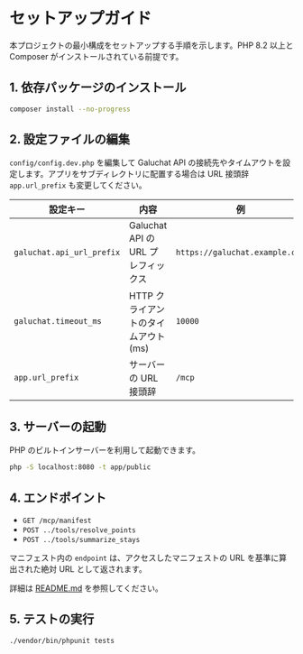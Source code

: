 # セットアップガイド

本プロジェクトの最小構成をセットアップする手順を示します。PHP 8.2 以上と Composer がインストールされている前提です。

## 1. 依存パッケージのインストール

```bash
composer install --no-progress
```

## 2. 設定ファイルの編集

`config/config.dev.php` を編集して Galuchat API の接続先やタイムアウトを設定します。アプリをサブディレクトリに配置する場合は URL 接頭辞 `app.url_prefix` も変更してください。

| 設定キー | 内容 | 例 |
| --- | --- | --- |
| `galuchat.api_url_prefix` | Galuchat API の URL プレフィックス | `https://galuchat.example.com` |
| `galuchat.timeout_ms` | HTTP クライアントのタイムアウト (ms) | `10000` |
| `app.url_prefix` | サーバーの URL 接頭辞 | `/mcp` |

## 3. サーバーの起動

PHP のビルトインサーバーを利用して起動できます。

```bash
php -S localhost:8080 -t app/public
```

## 4. エンドポイント

- `GET /mcp/manifest`
- `POST ../tools/resolve_points`
- `POST ../tools/summarize_stays`

マニフェスト内の `endpoint` は、アクセスしたマニフェストの URL を基準に算出された絶対 URL として返されます。

詳細は [README.md](../README.md) を参照してください。

## 5. テストの実行

```bash
./vendor/bin/phpunit tests
```

